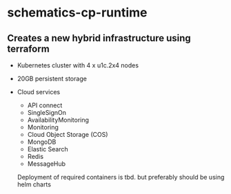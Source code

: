 #  schematics-cp-runtime

## Creates a new hybrid infrastructure using terraform

- Kubernetes cluster with 4 x u1c.2x4 nodes
- 20GB persistent storage
- Cloud services
  - API connect
  - SingleSignOn
  - AvailabilityMonitoring
  - Monitoring
  - Cloud Object Storage (COS)
  - MongoDB
  - Elastic Search
  - Redis
  - MessageHub

  Deployment of required containers is tbd. but preferably should be using helm charts
   
